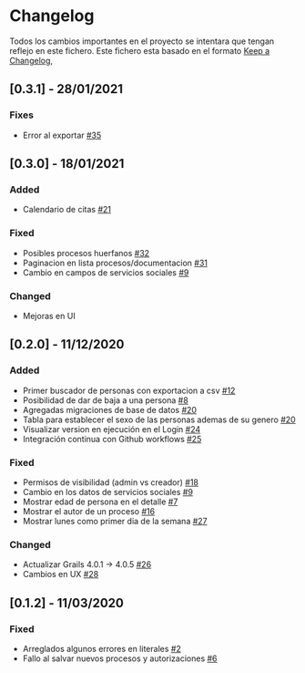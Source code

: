 # Changelog
Todos los cambios importantes en el proyecto se intentara que tengan reflejo en este fichero. Este fichero esta basado en el formato [Keep a Changelog](https://keepachangelog.com/en/1.0.0/),

## [0.3.1] - 28/01/2021

### Fixes

- Error al exportar [#35](https://github.com/liceo-social/liceo/issues/35)

## [0.3.0] - 18/01/2021

### Added

- Calendario de citas [#21](https://github.com/liceo-social/liceo/issues/21)

### Fixed

- Posibles procesos huerfanos [#32](https://github.com/liceo-social/liceo/issues/32)
- Paginacion en lista procesos/documentacion [#31](https://github.com/liceo-social/liceo/issues/31)
- Cambio en campos de servicios sociales [#9](https://github.com/liceo-social/liceo/issues/9)

### Changed

- Mejoras en UI

## [0.2.0] - 11/12/2020
### Added

- Primer buscador de personas con exportacion a csv [#12](https://github.com/liceo-social/liceo/issues/12)
- Posibilidad de dar de baja a una persona [#8](https://github.com/liceo-social/liceo/issues/8)
- Agregadas migraciones de base de datos [#20](https://github.com/liceo-social/liceo/issues/20)
- Tabla para establecer el sexo de las personas ademas de su genero [#20](https://github.com/liceo-social/liceo/issues/20)
- Visualizar version en ejecución en el Login [#24](https://github.com/liceo-social/liceo/issues/24)
- Integración continua con Github workflows [#25](https://github.com/liceo-social/liceo/issues/25)

### Fixed

- Permisos de visibilidad (admin vs creador) [#18](https://github.com/liceo-social/liceo/issues/18)
- Cambio en los datos de servicios sociales [#9](https://github.com/liceo-social/liceo/issues/9)
- Mostrar edad de persona en el detalle [#7](https://github.com/liceo-social/liceo/issues/7)
- Mostrar el autor de un proceso [#16](https://github.com/liceo-social/liceo/issues/16)
- Mostrar lunes como primer dia de la semana [#27](https://github.com/liceo-social/liceo/issues/27)

### Changed

- Actualizar Grails 4.0.1 -> 4.0.5 [#26](https://github.com/liceo-social/liceo/issues/26)
- Cambios en UX [#28](https://github.com/liceo-social/liceo/issues/28)

## [0.1.2] - 11/03/2020
### Fixed

- Arreglados algunos errores en literales [#2](https://github.com/liceo-social/liceo/issues/6)
- Fallo al salvar nuevos procesos y autorizaciones [#6](https://github.com/liceo-social/liceo/issues/6)
